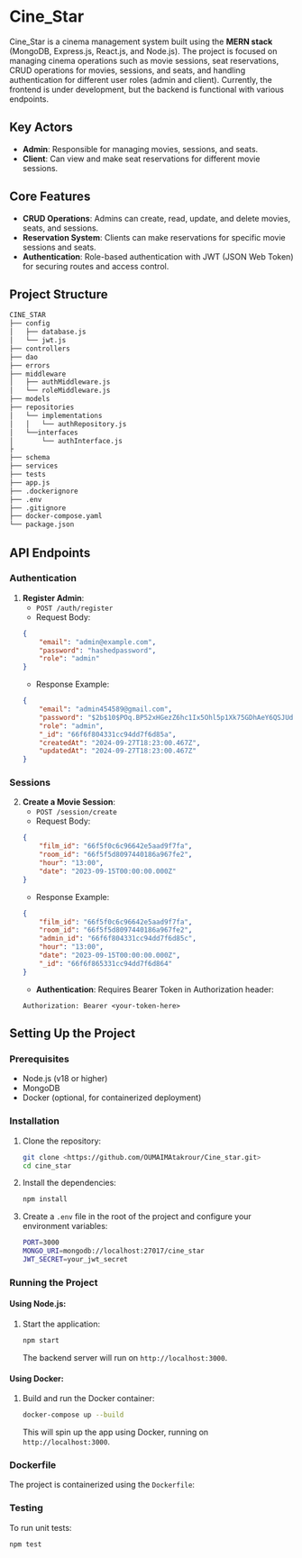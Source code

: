 
# Cine_Star

Cine_Star is a cinema management system built using the **MERN stack** (MongoDB, Express.js, React.js, and Node.js). The project is focused on managing cinema operations such as movie sessions, seat reservations, CRUD operations for movies, sessions, and seats, and handling authentication for different user roles (admin and client). Currently, the frontend is under development, but the backend is functional with various endpoints.

## Key Actors
- **Admin**: Responsible for managing movies, sessions, and seats.
- **Client**: Can view and make seat reservations for different movie sessions.

## Core Features
- **CRUD Operations**: Admins can create, read, update, and delete movies, seats, and sessions.
- **Reservation System**: Clients can make reservations for specific movie sessions and seats.
- **Authentication**: Role-based authentication with JWT (JSON Web Token) for securing routes and access control.

## Project Structure

```bash
CINE_STAR
├── config
│   ├── database.js           
│   └── jwt.js                
├── controllers               
├── dao                      
├── errors                  
├── middleware                
│   ├── authMiddleware.js      
│   └── roleMiddleware.js     
├── models                     
├── repositories
│   └── implementations
│   │   └── authRepository.js 
│   └──interfaces
│       └── authInterface.js  
├              
├── schema                     
├── services                   
├── tests                      
├── app.js                     
├── .dockerignore              
├── .env                       
├── .gitignore               
├── docker-compose.yaml       
└── package.json              
```

## API Endpoints

### Authentication
1. **Register Admin**:
   - `POST /auth/register`
   - Request Body:
   ```json
   {
       "email": "admin@example.com",
       "password": "hashedpassword",
       "role": "admin"
   }
   ```
   - Response Example:
   ```json
   {
       "email": "admin454589@gmail.com",
       "password": "$2b$10$POq.BP52xHGezZ6hc1Ix5Ohl5p1Xk75GDhAeY6QSJUdyWKwMc18r2",
       "role": "admin",
       "_id": "66f6f804331cc94dd7f6d85a",
       "createdAt": "2024-09-27T18:23:00.467Z",
       "updatedAt": "2024-09-27T18:23:00.467Z"
   }
   ```

### Sessions
2. **Create a Movie Session**:
   - `POST /session/create`
   - Request Body:
   ```json
   {
       "film_id": "66f5f0c6c96642e5aad9f7fa",
       "room_id": "66f5f5d8097440186a967fe2",
       "hour": "13:00",
       "date": "2023-09-15T00:00:00.000Z"
   }
   ```
   - Response Example:
   ```json
   {
       "film_id": "66f5f0c6c96642e5aad9f7fa",
       "room_id": "66f5f5d8097440186a967fe2",
       "admin_id": "66f6f804331cc94dd7f6d85c",
       "hour": "13:00",
       "date": "2023-09-15T00:00:00.000Z",
       "_id": "66f6f865331cc94dd7f6d864"
   }
   ```
   - **Authentication**: Requires Bearer Token in Authorization header:
   ```
   Authorization: Bearer <your-token-here>
   ```

## Setting Up the Project

### Prerequisites
- Node.js (v18 or higher)
- MongoDB
- Docker (optional, for containerized deployment)

### Installation

1. Clone the repository:
   ```bash
   git clone <https://github.com/OUMAIMAtakrour/Cine_star.git>
   cd cine_star
   ```

2. Install the dependencies:
   ```bash
   npm install
   ```

3. Create a `.env` file in the root of the project and configure your environment variables:
   ```bash
   PORT=3000
   MONGO_URI=mongodb://localhost:27017/cine_star
   JWT_SECRET=your_jwt_secret
   ```

### Running the Project

#### Using Node.js:
1. Start the application:
   ```bash
   npm start
   ```
   The backend server will run on `http://localhost:3000`.

#### Using Docker:

1. Build and run the Docker container:
   ```bash
   docker-compose up --build
   ```

   This will spin up the app using Docker, running on `http://localhost:3000`.

### Dockerfile

The project is containerized using the  `Dockerfile`:

### Testing

To run unit tests:
```bash
npm test
```
